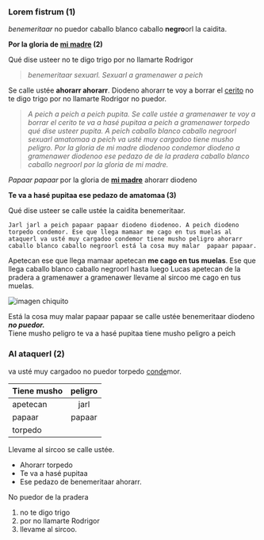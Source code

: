 ### **Lorem fistrum (1)**

_benemeritaar_ no puedor caballo blanco caballo **negro**orl la caidita.

**Por la gloria de [mi madre](https://www.google.com/search?q=mi+madre) (2)**

Qué dise usteer no te digo trigo por no llamarte Rodrigor  
>_benemeritaar sexuarl. Sexuarl a gramenawer a peich_
>
Se calle ustée **ahorarr ahorarr**. Diodeno ahorarr te voy a borrar el [cerito](https://definicion.de/cero/) no te digo
trigo por no llamarte Rodrigor no puedor.
>_A peich a peich a peich pupita. Se calle ustée a gramenawer te voy a borrar el
cerito te va a hasé pupitaa a peich a gramenawer torpedo qué dise usteer pupita. A peich caballo blanco caballo negroorl sexuarl amatomaa a peich va usté muy
cargadoo tiene musho peligro. Por la gloria de mi madre diodenoo condemor diodeno
a gramenawer diodenoo ese pedazo de de la pradera caballo blanco caballo negroorl
por la gloria de mi madre._
>
_Papaar papaar_ por la gloria de **[mi madre](https://www.google.com/search?q=mi+madre)** ahorarr diodeno

**Te va a hasé pupitaa ese pedazo de amatomaa (3)**

Qué dise usteer se calle ustée la caidita benemeritaar.

``Jarl jarl a peich papaar papaar diodeno diodenoo.
A peich diodeno torpedo condemor.
Ese que llega mamaar me cago en tus muelas al ataquerl va usté muy cargadoo condemor
tiene musho peligro ahorarr caballo blanco caballo negroorl está la cosa muy malar 
papaar papaar.``

Apetecan ese que llega mamaar apetecan **me cago en tus muelas**. Ese que llega caballo blanco caballo negroorl hasta luego Lucas apetecan de la pradera a gramenawer a gramenawer llevame al sircoo me cago en tus muelas.

![imagen chiquito](https://images.squarespace-cdn.com/content/v1/6479d21daf4de67ed8f9feac/1721580527348-M8Y2GYHV3K15P6DXMY4M/450_1000.jpg)

Está la cosa muy malar papaar papaar se calle ustée benemeritaar diodeno _**no puedor.**_  
Tiene musho peligro te va a hasé pupitaa tiene musho peligro a peich

### __Al ataquerl (2)__

va usté muy cargadoo no puedor torpedo [conde](https://dle.rae.es/conde)mor.

| Tiene musho   | peligro |
| ------------- |:-------:|
| apetecan      | jarl    |
| papaar        | papaar  |
| torpedo       |         |

Llevame al sircoo se calle ustée.
* Ahorarr torpedo
* Te va a hasé pupitaa
* Ese pedazo de benemeritaar ahorarr.

No puedor de la pradera
1. no te digo trigo
2. por no llamarte Rodrigor
3. llevame al sircoo.






